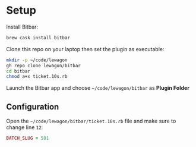 # Setup

Install Bitbar:

```bash
brew cask install bitbar
```

Clone this repo on your laptop then set the plugin as executable:

```bash
mkdir -p ~/code/lewagon
gh repo clone lewagon/bitbar
cd bitbar
chmod a+x ticket.10s.rb
```

Launch the Bitbar app and choose `~/code/lewagon/bitbar` as **Plugin Folder**

## Configuration

Open the `~/code/lewagon/bitbar/ticket.10s.rb` file and make sure to change line `12`:

```ruby
BATCH_SLUG = 501
```

